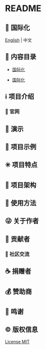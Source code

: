 # README

<div id="国际化"></div>

## :large_blue_circle: 国际化

[English](README.md) | 中文

## :book: 内容目录

- [国际化](#国际化)

- [国际化](#License)

## :information_source: 项目介绍

### :bell: 官网

## :foggy: 演示

## :large_blue_diamond: 项目示例

## :eight_spoked_asterisk: 项目特点

## :leaves: 项目架构

## :gem: 使用方法

## :stuck_out_tongue_winking_eye: 关于作者

## :stars: 贡献者

### :dizzy: 社区交流

## :coffee: 捐赠者

## :moneybag: 赞助商

## :clap: 鸣谢

## :copyright: <span id="License"></span>版权信息

[License MIT](LICENSE)
